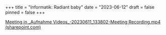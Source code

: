 +++
title = "Informatik: Radiant baby"
date = "2023-06-12"
draft = false
pinned = false
+++
<!--StartFragment-->

[Meeting in \_Aufnahme Videos\_-20230611_133802-Meeting Recording.mp4 (sharepoint.com)](https://muristalden.sharepoint.com/sites/22-23GYM2bInformatik/_layouts/15/stream.aspx?id=%2Fsites%2F22%2D23GYM2bInformatik%2FFreigegebene%20Dokumente%2FAufnahme%20Videos%2FRecordings%2FMeeting%20in%20%5FAufnahme%20Videos%5F%2D20230611%5F133802%2DMeeting%20Recording%2Emp4)

<!--EndFragment-->